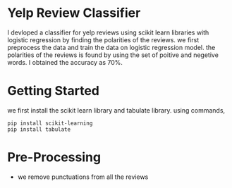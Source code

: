 # Yelp Review Classifier

I devloped a classifier for yelp reviews using scikit learn libraries with logistic regression by finding the polarities of the reviews. we first preprocess the data and train the data on logistic regression model. the polarities of the reviews is found by using the set of poitive and negetive words. I obtained the accuracy as 70%.
 

# Getting Started

we first install the scikit learn library and tabulate library. using commands,
```
pip install scikit-learning
pip install tabulate
```

# Pre-Processing

* we remove punctuations from all the reviews
